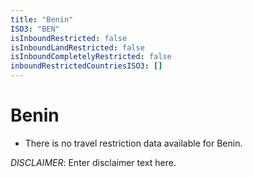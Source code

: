 ```yaml
---
title: "Benin"
ISO3: "BEN"
isInboundRestricted: false
isInboundLandRestricted: false
isInboundCompletelyRestricted: false
inboundRestrictedCountriesISO3: []
---
```


# Benin

* There is no travel restriction data available for Benin.

*DISCLAIMER*: Enter disclaimer text here.
